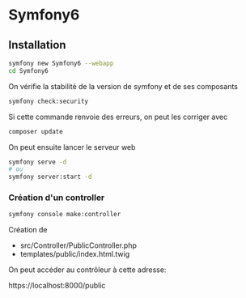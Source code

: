 # Symfony6

## Installation

```bash
symfony new Symfony6 --webapp
cd Symfony6
```

On vérifie la stabilité de la version de symfony et de ses composants

```bash
symfony check:security
```

Si cette commande renvoie des erreurs, on peut les corriger avec
    
```bash
composer update
```

On peut ensuite lancer le serveur web

```bash
symfony serve -d
# ou
symfony server:start -d
```

### Création d'un controller

```bash
symfony console make:controller
```

Création de
- src/Controller/PublicController.php
- templates/public/index.html.twig

On peut accéder au contrôleur à cette adresse: 

https://localhost:8000/public

